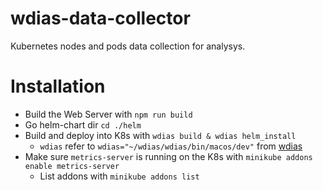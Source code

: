 # wdias-data-collector
Kubernetes nodes and pods data collection for analysys.

# Installation
- Build the Web Server with `npm run build`
- Go helm-chart dir `cd ./helm`
- Build and deploy into K8s with `wdias build & wdias helm_install`
  - `wdias` refer to `wdias="~/wdias/wdias/bin/macos/dev"` from [wdias](https://github.com/wdias/wdias)
- Make sure `metrics-server` is running on the K8s with `minikube addons enable metrics-server`
  - List addons with `minikube addons list`